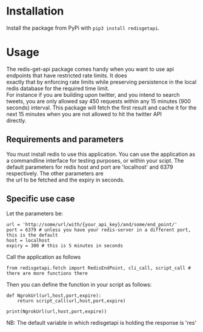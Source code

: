 # Installation
Install the package from PyPi with `pip3 install redisgetapi`.  
# Usage 
The redis-get-api package comes handy when you want to use api endpoints that have restricted rate limits. It does  
exactly that by enforcing rate limits while preserving persistence in the local redis database for the required time limit.  
For instance if you are building upon twitter, and you intend to search tweets, you are only allowed say 450 requests within any
15 minutes (900 seconds) interval. This package will fetch the first result and cache it for the next 15 minutes when you are not allowed to hit the twitter API  
directly.  
## Requirements and parameters
You must install redis to use this application. You can use the application as a commandline interface for testing purposes, or within your scipt. The default parameters for redis host and port are 'localhost' and 6379 respectively. The other parameters are  
the url to be fetched and the expiry in seconds.

## Specific use case
Let the parameters be:
```
url = 'http://some/url/with/{your_api_key}/and/some/end_point/'
port = 6379 # unless you have your redis-server in a different port, this is the default
host = localhost
expiry = 300 # this is 5 minutes in seconds
```  

Call the application as follows

```
from redisgetapi.fetch import RedisEndPoint, cli_call, script_call # there are more functions there
```
Then you can define the function in your script as follows:  

```
def NgrokUrl(url,host,port,expire):
	return script_call(url,host,port,expire)

print(NgrokUrl(url,host,port,expire))
```

NB: The default variable in which redisgetapi is holding the response is 'res'  